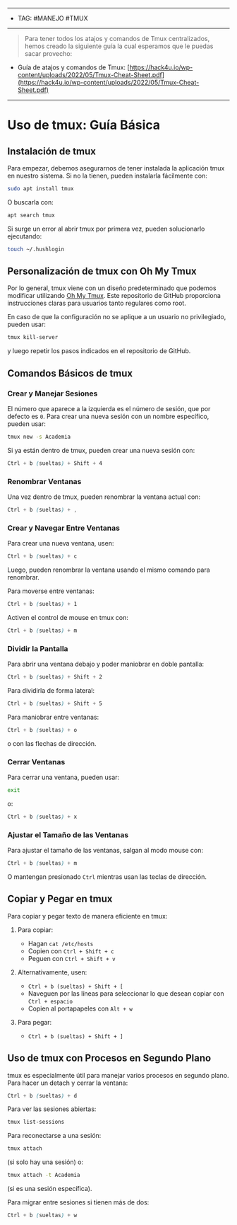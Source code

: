 
----
- TAG: #MANEJO #TMUX 
----
>Para tener todos los atajos y comandos de Tmux centralizados, hemos creado la siguiente guía la cual esperamos que le puedas sacar provecho:

- Guía de atajos y comandos de Tmux: [https://hack4u.io/wp-content/uploads/2022/05/Tmux-Cheat-Sheet.pdf](https://hack4u.io/wp-content/uploads/2022/05/Tmux-Cheat-Sheet.pdf)
-----
# Uso de tmux: Guía Básica

## Instalación de tmux

Para empezar, debemos asegurarnos de tener instalada la aplicación tmux en nuestro sistema. Si no la tienen, pueden instalarla fácilmente con:

```bash
sudo apt install tmux
```

O buscarla con:

```bash
apt search tmux
```

Si surge un error al abrir tmux por primera vez, pueden solucionarlo ejecutando:

```bash
touch ~/.hushlogin
```

## Personalización de tmux con Oh My Tmux

Por lo general, tmux viene con un diseño predeterminado que podemos modificar utilizando [Oh My Tmux](https://github.com/gpakosz/.tmux). Este repositorio de GitHub proporciona instrucciones claras para usuarios tanto regulares como root.

En caso de que la configuración no se aplique a un usuario no privilegiado, pueden usar:

```bash
tmux kill-server
```

y luego repetir los pasos indicados en el repositorio de GitHub.

## Comandos Básicos de tmux

### Crear y Manejar Sesiones

El número que aparece a la izquierda es el número de sesión, que por defecto es `0`. Para crear una nueva sesión con un nombre específico, pueden usar:

```bash
tmux new -s Academia
```

Si ya están dentro de tmux, pueden crear una nueva sesión con:

```css
Ctrl + b (sueltas) + Shift + 4
```

### Renombrar Ventanas

Una vez dentro de tmux, pueden renombrar la ventana actual con:

```css
Ctrl + b (sueltas) + ,
```

### Crear y Navegar Entre Ventanas

Para crear una nueva ventana, usen:

```css
Ctrl + b (sueltas) + c
```

Luego, pueden renombrar la ventana usando el mismo comando para renombrar.

Para moverse entre ventanas:

```css
Ctrl + b (sueltas) + 1
```

Activen el control de mouse en tmux con:

```css
Ctrl + b (sueltas) + m
```

### Dividir la Pantalla

Para abrir una ventana debajo y poder maniobrar en doble pantalla:

```css
Ctrl + b (sueltas) + Shift + 2
```

Para dividirla de forma lateral:

```css
Ctrl + b (sueltas) + Shift + 5
```

Para maniobrar entre ventanas:

```css
Ctrl + b (sueltas) + o
```
o con las flechas de dirección.

### Cerrar Ventanas

Para cerrar una ventana, pueden usar:

```bash
exit
```

o:

```css
Ctrl + b (sueltas) + x
```

### Ajustar el Tamaño de las Ventanas

Para ajustar el tamaño de las ventanas, salgan al modo mouse con:

```css
Ctrl + b (sueltas) + m
```

O mantengan presionado `Ctrl` mientras usan las teclas de dirección.

## Copiar y Pegar en tmux

Para copiar y pegar texto de manera eficiente en tmux:

1. Para copiar:
    
    - Hagan `cat /etc/hosts`
    - Copien con `Ctrl + Shift + c`
    - Peguen con `Ctrl + Shift + v`
2. Alternativamente, usen:
    
    - `Ctrl + b (sueltas) + Shift + [`
    - Naveguen por las líneas para seleccionar lo que desean copiar con `Ctrl + espacio`
    - Copien al portapapeles con `Alt + w`
3. Para pegar:
    
    - `Ctrl + b (sueltas) + Shift + ]`

## Uso de tmux con Procesos en Segundo Plano

tmux es especialmente útil para manejar varios procesos en segundo plano. Para hacer un detach y cerrar la ventana:

```css
Ctrl + b (sueltas) + d
```

Para ver las sesiones abiertas:

```bash
tmux list-sessions
```

Para reconectarse a una sesión:

```bash
tmux attach
```

(si solo hay una sesión) o:

```bash
tmux attach -t Academia
```

(si es una sesión específica).

Para migrar entre sesiones si tienen más de dos:

```css
Ctrl + b (sueltas) + w
```
